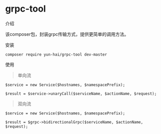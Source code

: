 # grpc-tool

介绍

该composer包，封装grpc传输方式，提供更简单的调用方法。

安装
```
composer require yun-hai/grpc-tool dev-master
```

使用

> 单向流

```
$service = new Service($hostnames, $namespacePrefix);

$result = $service->unaryCall($serviceName, $actionName, $request);

```

> 双向流

```
$service = new Service($hostnames, $namespacePrefix);

$result = $grpc->bidirectionalGrpc($serviceName, $actionName, $request);

```

